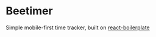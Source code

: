 # Beetimer

Simple mobile-first time tracker, built on [react-boilerplate](https://github.com/react-boilerplate/react-boilerplate)